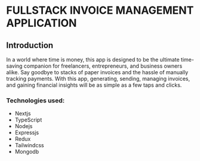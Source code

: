 # FULLSTACK INVOICE MANAGEMENT APPLICATION

## Introduction

In a world where time is money, this app is designed to be the ultimate time-saving companion for freelancers, entrepreneurs, and business owners alike. Say goodbye to stacks of paper invoices and the hassle of manually tracking payments. With this app, generating, sending, managing invoices, and gaining financial insights will be as simple as a few taps and clicks.

### Technologies used:

- Nextjs
- TypeScript
- Nodejs
- Expressjs
- Redux
- Tailwindcss
- Mongodb
